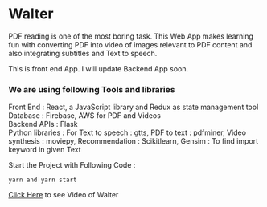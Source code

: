 # Walter

PDF reading is one of the most boring task. This Web App makes learning fun with converting PDF into video of images relevant to PDF content and also integrating subtitles and Text to speech. 

This is front end App. I will update Backend App soon.

### We are using following Tools and libraries
Front End : React, a JavaScript library and Redux as state management tool<br />
Database : Firebase, AWS for PDF and Videos<br />
Backend APIs : Flask<br />
Python libraries : For Text to speech : gtts, PDF to text : pdfminer, Video synthesis : moviepy, Recommendation : Scikitlearn, Gensim : To find import keyword in given Text

Start the Project with Following Code :

`yarn and yarn start`

<a href="https://drive.google.com/file/d/1PZDR52ZBlESK0iGiXcOamRVGo5owBfUK/view?usp=sharing">Click Here</a> to see Video of Walter


